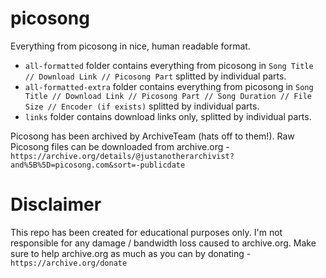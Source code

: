 # picosong
 Everything from picosong in nice, human readable format.

- `all-formatted` folder contains everything from picosong in `Song Title // Download Link // Picosong Part` splitted by individual parts.
- `all-formatted-extra` folder contains everything from picosong in `Song Title // Download Link // Picosong Part // Song Duration // File Size // Encoder (if exists)` splitted by individual parts.
- `links` folder contains download links only, splitted by individual parts.

Picosong has been archived by ArchiveTeam (hats off to them!). Raw Picosong files can be downloaded from archive.org - `https://archive.org/details/@justanotherarchivist?and%5B%5D=picosong.com&sort=-publicdate`

# Disclaimer
This repo has been created for educational purposes only. I'm not responsible for any damage / bandwidth loss caused to archive.org.
Make sure to help archive.org as much as you can by donating - `https://archive.org/donate`
